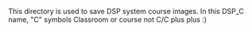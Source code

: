 This directory is used to save DSP system course images.
In this DSP_C name, "C" symbols Classroom or course not C/C plus plus :)
